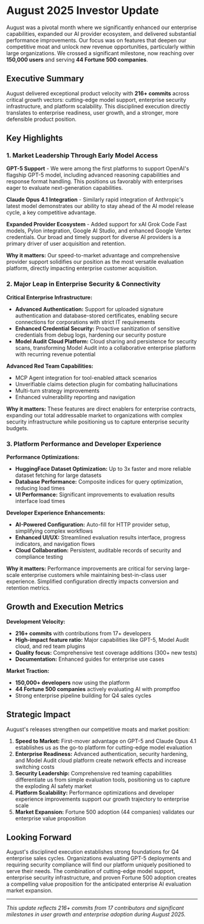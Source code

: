 # August 2025 Investor Update

August was a pivotal month where we significantly enhanced our enterprise capabilities, expanded our AI provider ecosystem, and delivered substantial performance improvements. Our focus was on features that deepen our competitive moat and unlock new revenue opportunities, particularly within large organizations. We crossed a significant milestone, now reaching over **150,000 users** and serving **44 Fortune 500 companies**.

## Executive Summary

August delivered exceptional product velocity with **216+ commits** across critical growth vectors: cutting-edge model support, enterprise security infrastructure, and platform scalability. This disciplined execution directly translates to enterprise readiness, user growth, and a stronger, more defensible product position.

## Key Highlights

### 1. Market Leadership Through Early Model Access

**GPT-5 Support** - We were among the first platforms to support OpenAI's flagship GPT-5 model, including advanced reasoning capabilities and response format handling. This positions us favorably with enterprises eager to evaluate next-generation capabilities.

**Claude Opus 4.1 Integration** - Similarly rapid integration of Anthropic's latest model demonstrates our ability to stay ahead of the AI model release cycle, a key competitive advantage.

**Expanded Provider Ecosystem** - Added support for xAI Grok Code Fast models, Pylon integration, Google AI Studio, and enhanced Google Vertex credentials. Our broad and timely support for diverse AI providers is a primary driver of user acquisition and retention.

**Why it matters:** Our speed-to-market advantage and comprehensive provider support solidifies our position as the most versatile evaluation platform, directly impacting enterprise customer acquisition.

### 2. Major Leap in Enterprise Security & Connectivity

**Critical Enterprise Infrastructure:**

- **Advanced Authentication:** Support for uploaded signature authentication and database-stored certificates, enabling secure connections for corporations with strict IT requirements
- **Enhanced Credential Security:** Proactive sanitization of sensitive credentials from debug logs, hardening our security posture
- **Model Audit Cloud Platform:** Cloud sharing and persistence for security scans, transforming Model Audit into a collaborative enterprise platform with recurring revenue potential

**Advanced Red Team Capabilities:**

- MCP Agent integration for tool-enabled attack scenarios
- Unverifiable claims detection plugin for combating hallucinations
- Multi-turn strategy improvements
- Enhanced vulnerability reporting and navigation

**Why it matters:** These features are direct enablers for enterprise contracts, expanding our total addressable market to organizations with complex security infrastructure while positioning us to capture enterprise security budgets.

### 3. Platform Performance and Developer Experience

**Performance Optimizations:**

- **HuggingFace Dataset Optimization:** Up to 3x faster and more reliable dataset fetching for large datasets
- **Database Performance:** Composite indices for query optimization, reducing load times
- **UI Performance:** Significant improvements to evaluation results interface load times

**Developer Experience Enhancements:**

- **AI-Powered Configuration:** Auto-fill for HTTP provider setup, simplifying complex workflows
- **Enhanced UI/UX:** Streamlined evaluation results interface, progress indicators, and navigation flows
- **Cloud Collaboration:** Persistent, auditable records of security and compliance testing

**Why it matters:** Performance improvements are critical for serving large-scale enterprise customers while maintaining best-in-class user experience. Simplified configuration directly impacts conversion and retention metrics.

## Growth and Execution Metrics

**Development Velocity:**

- **216+ commits** with contributions from 17+ developers
- **High-impact feature ratio:** Major capabilities like GPT-5, Model Audit cloud, and red team plugins
- **Quality focus:** Comprehensive test coverage additions (300+ new tests)
- **Documentation:** Enhanced guides for enterprise use cases

**Market Traction:**

- **150,000+ developers** now using the platform
- **44 Fortune 500 companies** actively evaluating AI with promptfoo
- Strong enterprise pipeline building for Q4 sales cycles

## Strategic Impact

August's releases strengthen our competitive moats and market position:

1. **Speed to Market:** First-mover advantage on GPT-5 and Claude Opus 4.1 establishes us as the go-to platform for cutting-edge model evaluation
2. **Enterprise Readiness:** Advanced authentication, security hardening, and Model Audit cloud platform create network effects and increase switching costs
3. **Security Leadership:** Comprehensive red teaming capabilities differentiate us from simple evaluation tools, positioning us to capture the exploding AI safety market
4. **Platform Scalability:** Performance optimizations and developer experience improvements support our growth trajectory to enterprise scale
5. **Market Expansion:** Fortune 500 adoption (44 companies) validates our enterprise value proposition

## Looking Forward

August's disciplined execution establishes strong foundations for Q4 enterprise sales cycles. Organizations evaluating GPT-5 deployments and requiring security compliance will find our platform uniquely positioned to serve their needs. The combination of cutting-edge model support, enterprise security infrastructure, and proven Fortune 500 adoption creates a compelling value proposition for the anticipated enterprise AI evaluation market expansion.

---

_This update reflects 216+ commits from 17 contributors and significant milestones in user growth and enterprise adoption during August 2025._
